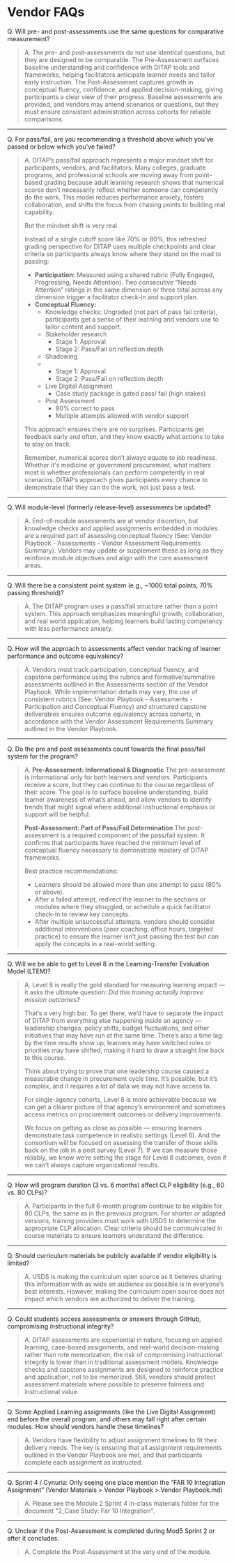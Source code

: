 # Vendor FAQs

Q. Will pre- and post-assessments use the same questions for comparative measurement?

>A. The pre- and post-assessments do not use identical questions, but they are designed to be comparable. The Pre-Assessment surfaces baseline understanding and confidence with DITAP tools and frameworks, helping facilitators anticipate learner needs and tailor early instruction. The Post-Assessment captures growth in conceptual fluency, confidence, and applied decision-making, giving participants a clear view of their progress. Baseline assessments are provided, and vendors may amend scenarios or questions, but they must ensure consistent administration across cohorts for reliable comparisons.

---

Q. For pass/fail, are you recommending a threshold above which you've passed or below which you've failed? 
>A. DITAP’s pass/fail approach represents a major mindset shift for participants, vendors, and facilitators. Many colleges, graduate programs, and professional schools are moving away from point-based grading because adult learning research shows that numerical scores don’t necessarily reflect whether someone can competently do the work. This model reduces performance anxiety, fosters collaboration, and shifts the focus from chasing points to building real capability. 
>
>But the mindset shift is very real.
>
>Instead of a single cutoff score like 70% or 80%, this refreshed grading perspective for DITAP uses multiple checkpoints and clear criteria so participants always know where they stand on the road to passing:
>* **Participation:** Measured using a shared rubric (Fully Engaged, Progressing, Needs Attention). Two consecutive “Needs Attention” ratings in the same dimension or three total across any dimension trigger a facilitator check-in and support plan.
>* **Conceptual Fluency:**
>   * Knowledge checks: Ungraded (not part of pass fail criteria), participants get a sense of their learning and vendors use to tailor content and support.
>   * Stakeholder research
>      * Stage 1: Approval
>      * Stage 2: Pass/Fail on reflection depth
>   * Shadowing
>   *   * Stage 1: Approval
>       * Stage 2: Pass/Fail on reflection depth
>   * Live Digital Assignment
>     * Case study package is gated pass/ fail (high stakes)
>   * Post Assessment
>     * 80% correct to pass
>     * Multiple attempts allowed with vendor support
>
> This approach ensures there are no surprises. Participants get feedback early and often, and they know exactly what actions to take to stay on track.
> <br>
> 
> Remember, numerical scores don’t always equate to job readiness. Whether it's medicine or government procurement, what matters most is whether professionals can perform competently in real scenarios. DITAP’s approach gives participants every chance to demonstrate that they can do the work, not just pass a test.

---

Q. Will module-level (formerly release-level) assessments be updated? 
>A. End-of-module assessments are at vendor discretion, but knowledge checks and applied assignments embedded in modules are a required part of assessing conceptual fluency (See: Vendor Playbook \- Assessments \- Vendor Assessment Requirements Summary). Vendors may update or supplement these as long as they reinforce module objectives and align with the core assessment areas.

---

Q. Will there be a consistent point system (e.g., \~1000 total points, 70% passing threshold)? 
>A. The DITAP program uses a pass/fail structure rather than a point system. This approach emphasizes meaningful growth, collaboration, and real world application, helping learners build lasting competency with less performance anxiety.

---

Q. How will the approach to assessments affect vendor tracking of learner performance and outcome equivalency?
>A. Vendors must track participation, conceptual fluency, and capstone performance using the rubrics and formative/summative assessments outlined in the Assessments section of the Vendor Playbook. While implementation details may vary, the use of consistent rubrics (See: Vendor Playbook \- Assessments \- Participation and Conceptual Fluency) and structured capstone deliverables ensures outcome equivalency across cohorts, in accordance with the Vendor Assessment Requirements Summary outlined in the Vendor Playbook. 

---

Q. Do the pre and post assessments count towards the final pass/fail system for the program?
>A. **Pre-Assessment: Informational & Diagnostic**
The pre-assessment is informational only for both learners and vendors. Participants receive a score, but they can continue to the course regardless of their score. The goal is to surface baseline understanding, build learner awareness of what’s ahead, and allow vendors to identify trends that might signal where additional instructional emphasis or support will be helpful.
>
>**Post-Assessment: Part of Pass/Fail Determination**
The post-assessment is a required component of the pass/fail system. It confirms that participants have reached the minimum level of conceptual fluency necessary to demonstrate mastery of DITAP frameworks.
>
>Best practice recommendations:
>* Learners should be allowed more than one attempt to pass (80% or above).
>* After a failed attempt, redirect the learner to the sections or modules where they struggled, or schedule a quick facilitator check-in to review key concepts.
>* After multiple unsuccessful attempts, vendors should consider additional interventions (peer coaching, office hours, targeted practice) to ensure the learner isn’t just passing the test but can apply the concepts in a real-world setting.

---

Q. Will we be able to get to Level 8 in the Learning-Transfer Evaluation Model (LTEM)?
>A. Level 8 is really the gold standard for measuring learning impact — it asks the ultimate question: _Did this training actually improve mission outcomes?_
>
>That’s a very high bar. To get there, we’d have to separate the impact of DITAP from everything else happening inside an agency — leadership changes, policy shifts, budget fluctuations, and other initiatives that may have run at the same time. There’s also a time lag: by the time results show up, learners may have switched roles or priorities may have shifted, making it hard to draw a straight line back to this course.
>
>Think about trying to prove that one leadership course caused a measurable change in procurement cycle time. It’s possible, but it’s complex, and it requires a lot of data we may not have access to.
>
>For single-agency cohorts, Level 8 is more achievable because we can get a clearer picture of that agency’s environment and sometimes access metrics on procurement outcomes or delivery improvements.
>
>We focus on getting as close as possible — ensuring learners demonstrate task competence in realistic settings (Level 6). And the consortium will be focused on assessing the transfer of those skills back on the job in a post survey (Level 7). If we can measure those reliably, we know we’re setting the stage for Level 8 outcomes, even if we can’t always capture organizational results.

---

Q. How will program duration (3 vs. 6 months) affect CLP eligibility (e.g., 60 vs. 80 CLPs)?
>A. Participants in the full 6-month program continue to be eligible for 80 CLPs, the same as in the previous program. For shorter or adapted versions, training providers must work with USDS to determine the appropriate CLP allocation. Clear criteria should be communicated in course materials to ensure learners understand the difference.

---

Q. Should curriculum materials be publicly available if vendor eligibility is limited? 
>A. USDS is making the curriculum open source as it believes sharing this information with as wide an audience as possible is in everyone’s best interests. However, making the curriculum open source does not impact which vendors are authorized to deliver the training. 

---

Q. Could students access assessments or answers through GitHub, compromising instructional integrity? 
>A. DITAP assessments are experiential in nature, focusing on applied learning, case-based assignments, and real-world decision-making rather than rote memorization; the risk of compromising instructional integrity is lower than in traditional assessment models. Knowledge checks and capstone assignments are designed to reinforce practice and application, not to be memorized. Still, vendors should protect assessment materials where possible to preserve fairness and instructional value.

---

Q. Some Applied Learning assignments (like the Live Digital Assignment) end before the overall program, and others may fall right after certain modules. How should vendors handle these timelines?
>A. Vendors have flexibility to adjust assignment timelines to fit their delivery needs. The key is ensuring that all assignment requirements outlined in the Vendor Playbook are met, and that participants complete each assignment as instructed.

---

Q. Sprint 4 / Cynuria: Only seeing one place mention the “FAR 10 Integration Assignment” (Vendor Materials > Vendor Playbook > Vendor Playbook.md)
>A. Please see the Module 2 Sprint 4 in-class materials folder for the document "2_Case Study: Far 10 Integration".

---

Q. Unclear if the Post-Assessment is completed during Mod5 Sprint 2 or after it concludes.
>A. Complete the Post-Assessment at the very end of the module. 
